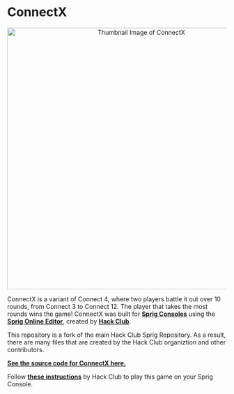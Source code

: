 # ConnectX

<p align="center"><a><img width="600" alt="Thumbnail Image of ConnectX" src="https://raw.githubusercontent.com/siddhp1/ConnectX/main/games/img/ConnectX.png"></a></p>

ConnectX is a variant of Connect 4, where two players battle it out over 10 rounds, from Connect 3 to Connect 12. The player that takes the most rounds wins the game! ConnectX was built for **[Sprig Consoles]([https://sprig.hackclub.com/](https://github.com/siddhp1/ConnectX/blob/main/SPRIG.md))** using the **[Sprig Online Editor](https://sprig.hackclub.com/editor)**, created by **[Hack Club](https://hackclub.com/)**. 

This repository is a fork of the main Hack Club Sprig Repository. As a result, there are many files that are created by the Hack Club organiztion and other contributors. 

**[See the source code for ConnectX here.](https://github.com/siddhp1/ConnectX/blob/main/games/ConnectX.js)**

Follow **[these instructions](https://github.com/siddhp1/ConnectX/blob/main/docs/UPLOAD.md)** by Hack Club to play this game on your Sprig Console. 

